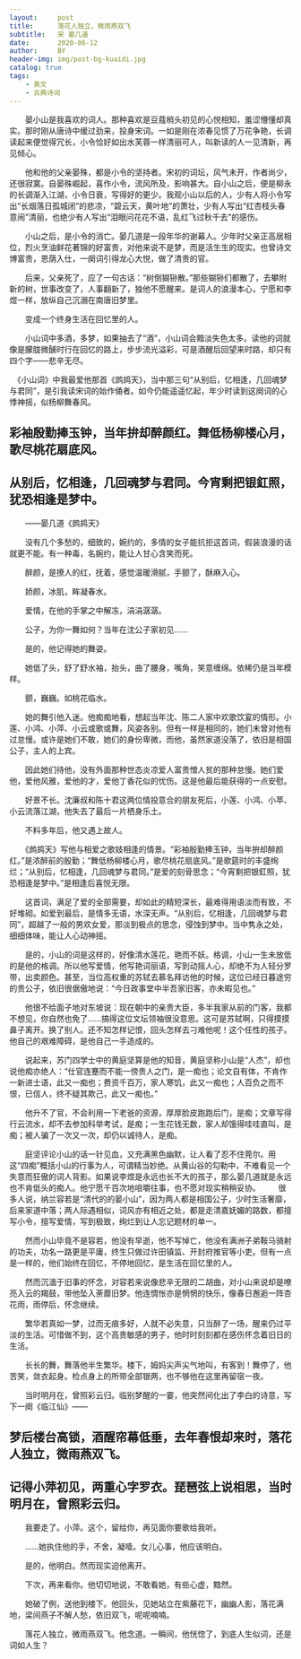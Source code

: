 ```yaml
---
layout:     post
title:      落花人独立，微雨燕双飞
subtitle:   宋 晏几道
date:       2020-06-12
author:     BY
header-img: img/post-bg-kuaidi.jpg
catalog: true
tags:
    - 美文
    - 古典诗词
---
```


　　晏小山是我喜欢的词人。那种喜欢是豆蔻梢头初见的心悦相知，羞涩懵懂却真实。那时刚从唐诗中缓过劲来，投身宋词。一如是刚在浓春见惯了万花争艳，长调读起来便觉得冗长，小令恰好如出水芙蓉一样清丽可人，叫新读的人一见清新，再见倾心。 

　　他和他的父亲晏殊，都是小令的坚持者。宋初的词坛，风气未开，作者尚少，还很寂寞。自晏殊崛起，喜作小令，流风所及，影响甚大。自小山之后，便是柳永的长调渐入江湖，小令日衰，写得好的更少。我观小山以后的人，少有人将小令写出“长烟落日孤城闭”的悲凉，“碧云天，黄叶地”的萧壮，少有人写出“红杏枝头春意闹”清丽，也绝少有人写出“泪眼问花花不语，乱红飞过秋千去”的感伤。 

　　小山之后，是小令的消亡。晏几道是一段年华的谢幕人。少年时父亲正高居相位，烈火烹油鲜花著锦的好富贵，对他来说不是梦，而是活生生的现实。也曾诗文博富贵，恩荫入仕，一阕词引得龙心大悦，做了清贵的官。 

　　后来，父亲死了，应了一句古话：“树倒猢狲散。”那些猢狲们都散了，去攀附新的树，世事改变了，人事翻新了，独他不愿醒来。是词人的浪漫本心，宁愿和李煜一样，放纵自己沉溺在南唐旧梦里。 

　　变成一个终身生活在回忆里的人。 

　　小山词中多酒，多梦，如果抽去了“酒”，小山词会黯淡失色太多。读他的词就像是朦胧微醺时行在回忆的路上，步步流光溢彩，可是酒醒后回望来时路，却只有四个字——悲辛无尽。 



　《小山词》中我最爱他那首《鹧鸪天》，当中那三句“从别后，忆相逢，几回魂梦与君同”，是引我读宋词的始作俑者。如今仍能遥遥忆起，年少时读到这阕词的心悸神摇，似杨柳舞春风。 

## 彩袖殷勤捧玉钟，当年拚却醉颜红。舞低杨柳楼心月，歌尽桃花扇底风。 
## 从别后，忆相逢，几回魂梦与君同。今宵剩把银釭照，犹恐相逢是梦中。 

　　——晏几道《鹧鸪天》 

　　没有几个多愁的，细致的，婉约的，多情的女子能抗拒这首词，假装浪漫的话就更不能。有一种毒，名婉约，能让人甘心含笑而死。 

　　醉颜，是撩人的红，抚着，感觉温暖滑腻，手颤了，酥麻入心。 

　　娇颜，冰肌，眸凝春水。 

　　爱情，在他的手掌之中解冻，涓涓潺潺。 

　　公子，为你一舞如何？当年在沈公子家初见…… 

　　是的，他记得她的舞姿。 

　　她低了头，舒了舒水袖，抬头，曲了腰身，嘴角，笑意缠绵。依稀仍是当年模样。 

　　颤，巍巍。如桃花临水。 

　　她的舞引他入迷。他痴痴地看，想起当年沈、陈二人家中欢歌饮宴的情形。小莲、小鸿、小萍、小云或歌或舞，风姿各别。但有一样是相同的，她们未曾对他有过怠慢。或许是她们不敢，她们的身份卑微，而他，虽然家道没落了，依旧是相国公子，主人的上宾。 

　　因此她们待他，没有外面那种世态炎凉爱人富贵憎人贫的那种怠慢。她们爱他，爱他风雅，爱他的才，爱他丁香花似的忧伤。这是他最后能获得的一点安慰。 

　　好景不长。沈廉叔和陈十君这两位情投意合的朋友死后，小莲、小鸿、小苹、小云流落江湖，他失去了最后一片栖身乐土。 

　　不料多年后，他又遇上故人。 

　　《鹧鸪天》写他与相爱之歌妓相逢的情景。“彩袖殷勤捧玉钟，当年拚却醉颜红。”是浓醉前的殷勤；“舞低杨柳楼心月，歌尽桃花扇底风。”是歌筵时的丰盛绚烂；“从别后，忆相逢，几回魂梦与君同。”是爱的刻骨思念；“今宵剩把银釭照，犹恐相逢是梦中。”是相逢后喜悦无限。 

　　这首词，满足了爱的全部需要，却如此的精短深长，最难得用语淡而有致，不好堆砌。如爱到最后，是情多无语，水深无声。“从别后，忆相逢，几回魂梦与君同”，超越了一般的男欢女爱，那淡到极点的思念，侵蚀到梦中。当中隽永之处，细细体味，能让人心动神摇。 

　　是的，小山的词是这样的，好像清水莲花，艳而不妖。格调，小山一生未放低的是他的格调。所以他写爱情，他写艳词丽语，写到动摇人心，却绝不为人轻分罗带，出卖颜色。甚至，当位高权重的苏轼去慕名拜访他的时候，这位已经日暮途穷的贵公子，依旧很倨傲地说：“今日政事堂中半吾家旧客，亦未暇见也。” 

　　他很不给面子地对东坡说：现在朝中的亲贵大臣，多半我家从前的门客，我都不想见，你自然也免了……搞得这位文坛领袖很没意思。这可是苏轼啊，只得摸摸鼻子离开。换了别人。还不知怎样记恨，回头怎样去刁难他呢！这个任性的孩子。他自己的艰难障碍，是他自己一手造成的。 

　　说起来，苏门四学士中的黄庭坚算是他的知音，黄庭坚称小山是“人杰”，却也说他痴亦绝人：“仕官连蹇而不能一傍贵人之门，是一痴也；论文自有体，不肯作一新进士语，此又一痴也；费资千百万，家人寒饥，此又一痴也；人百负之而不恨，已信人，终不疑其欺己，此又一痴也。” 

　　他升不了官，不会利用一下老爸的资源，厚厚脸皮跑跑后门，是痴；文章写得行云流水，却不去参加科举考试，是痴；一生花钱无数，家人却饿得哇哇直叫，是痴；被人骗了一次又一次，却仍以诚待人，是痴。 

　　庭坚评论小山的话一针见血，又充满黑色幽默，让人看了忍不住莞尔。用这“四痴”概括小山的行事为人，可谓精当妙绝。从黄山谷的勾勒中，不难看见一个失意而狂傲的词人背影。如果说李煜是永远也长不大的孩子，那么晏几道就是永远也不肯低头的痴人。他宁愿千百次地咀嚼往事，也不愿对现实稍稍妥协。 
　　很多人说，纳兰容若是“清代的的晏小山”，因为两人都是相国公子，少时生活奢靡，后来家道中落；两人际遇相似，词风亦有相近之处，都是走清嘉妩媚的路数，都擅写小令，擅写爱情，写到极致，绚烂到让人忘记题材的单一。 

　　然而小山毕竟不是容若，他没有早逝，他不写悼亡，他没有满洲子弟鞍马骑射的功夫，功名一路更是平庸，终生只做过许田镇监、开封府推官等小吏。但有一点是一样的，他们始终在回忆，不停地回忆，是生活在回忆里的人。 

　　然而沉湎于旧事的怀念，对容若来说像悲辛无限的二胡曲，对小山来说却是嘹亮入云的羯鼓，带他坠入荼蘼旧梦。他连惆怅亦是惘惘的快乐，像春日邂逅一阵杏花雨，雨停后，怀念继续。 

　　繁华若真如一梦，过而无痕多好，人就不必失意，只当醉了一场，醒来仍过平淡的生活。可惜做不到，这个高贵敏感的男子，他时时刻刻都在感伤怀念着旧日的生活。 

　　长长的舞，舞落他半生繁华。楼下，姆妈尖声尖气地叫，有客到！舞停了，他苦笑，敛衣起身。检点身上的所带全部银两，也不够他在这里再留宿一夜。 

　　当时明月在，曾照彩云归。临别梦醒的一霎，他突然间化出了李白的诗意，写下一阕《临江仙》—— 

## 梦后楼台高锁，酒醒帘幕低垂，去年春恨却来时，落花人独立，微雨燕双飞。 
## 记得小萍初见，两重心字罗衣。琵琶弦上说相思，当时明月在，曾照彩云归。 

　　我要走了。小萍。这个，留给你，再见面你要歌给我听。 

　　……她执住他的手，不舍，凝噎。女儿心事，他应该明白。 

　　是的，他明白。然而现实迫他离开。 

　　下次，再来看你。他切切地说，不敢看她，有些心虚，黯然。 

　　她破了例，送他到楼下。他回头，见她站立在紫藤花下，幽幽人影，落花满地，梁间燕子不解人愁，依旧双飞，呢呢喃喃。 

　　落花人独立，微雨燕双飞。他念道。一瞬间，他恍惚了，到底人生似词，还是词如人生？ 
